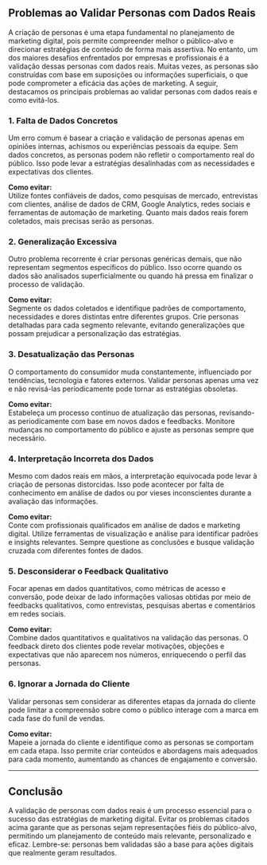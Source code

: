 ## Problemas ao Validar Personas com Dados Reais

A criação de personas é uma etapa fundamental no planejamento de marketing digital, pois permite compreender melhor o público-alvo e direcionar estratégias de conteúdo de forma mais assertiva. No entanto, um dos maiores desafios enfrentados por empresas e profissionais é a validação dessas personas com dados reais. Muitas vezes, as personas são construídas com base em suposições ou informações superficiais, o que pode comprometer a eficácia das ações de marketing. A seguir, destacamos os principais problemas ao validar personas com dados reais e como evitá-los.

### 1. **Falta de Dados Concretos**

Um erro comum é basear a criação e validação de personas apenas em opiniões internas, achismos ou experiências pessoais da equipe. Sem dados concretos, as personas podem não refletir o comportamento real do público. Isso pode levar a estratégias desalinhadas com as necessidades e expectativas dos clientes.

**Como evitar:**  
Utilize fontes confiáveis de dados, como pesquisas de mercado, entrevistas com clientes, análise de dados de CRM, Google Analytics, redes sociais e ferramentas de automação de marketing. Quanto mais dados reais forem coletados, mais precisas serão as personas.

### 2. **Generalização Excessiva**

Outro problema recorrente é criar personas genéricas demais, que não representam segmentos específicos do público. Isso ocorre quando os dados são analisados superficialmente ou quando há pressa em finalizar o processo de validação.

**Como evitar:**  
Segmente os dados coletados e identifique padrões de comportamento, necessidades e dores distintas entre diferentes grupos. Crie personas detalhadas para cada segmento relevante, evitando generalizações que possam prejudicar a personalização das estratégias.

### 3. **Desatualização das Personas**

O comportamento do consumidor muda constantemente, influenciado por tendências, tecnologia e fatores externos. Validar personas apenas uma vez e não revisá-las periodicamente pode tornar as estratégias obsoletas.

**Como evitar:**  
Estabeleça um processo contínuo de atualização das personas, revisando-as periodicamente com base em novos dados e feedbacks. Monitore mudanças no comportamento do público e ajuste as personas sempre que necessário.

### 4. **Interpretação Incorreta dos Dados**

Mesmo com dados reais em mãos, a interpretação equivocada pode levar à criação de personas distorcidas. Isso pode acontecer por falta de conhecimento em análise de dados ou por vieses inconscientes durante a avaliação das informações.

**Como evitar:**  
Conte com profissionais qualificados em análise de dados e marketing digital. Utilize ferramentas de visualização e análise para identificar padrões e insights relevantes. Sempre questione as conclusões e busque validação cruzada com diferentes fontes de dados.

### 5. **Desconsiderar o Feedback Qualitativo**

Focar apenas em dados quantitativos, como métricas de acesso e conversão, pode deixar de lado informações valiosas obtidas por meio de feedbacks qualitativos, como entrevistas, pesquisas abertas e comentários em redes sociais.

**Como evitar:**  
Combine dados quantitativos e qualitativos na validação das personas. O feedback direto dos clientes pode revelar motivações, objeções e expectativas que não aparecem nos números, enriquecendo o perfil das personas.

### 6. **Ignorar a Jornada do Cliente**

Validar personas sem considerar as diferentes etapas da jornada do cliente pode limitar a compreensão sobre como o público interage com a marca em cada fase do funil de vendas.

**Como evitar:**  
Mapeie a jornada do cliente e identifique como as personas se comportam em cada etapa. Isso permite criar conteúdos e abordagens mais adequados para cada momento, aumentando as chances de engajamento e conversão.

---

## Conclusão

A validação de personas com dados reais é um processo essencial para o sucesso das estratégias de marketing digital. Evitar os problemas citados acima garante que as personas sejam representações fiéis do público-alvo, permitindo um planejamento de conteúdo mais relevante, personalizado e eficaz. Lembre-se: personas bem validadas são a base para ações digitais que realmente geram resultados.